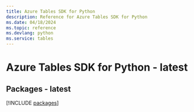 ```yaml
---
title: Azure Tables SDK for Python
description: Reference for Azure Tables SDK for Python
ms.date: 04/18/2024
ms.topic: reference
ms.devlang: python
ms.service: tables
---
```

# Azure Tables SDK for Python - latest
## Packages - latest
[!INCLUDE [packages](tables-index.md)]
